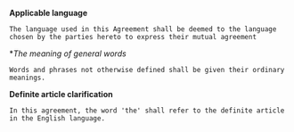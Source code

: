 **Applicable language**

    The language used in this Agreement shall be deemed to the language chosen by the parties hereto to express their mutual agreement
    
**The meaning of general words*

    Words and phrases not otherwise defined shall be given their ordinary meanings.
    
**Definite article clarification**

    In this agreement, the word 'the' shall refer to the definite article in the English language.
